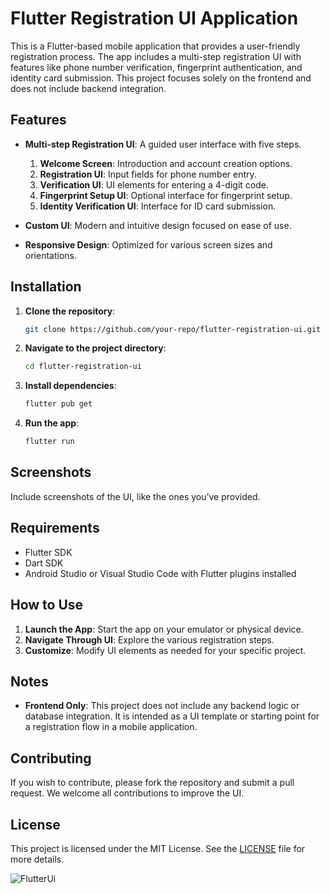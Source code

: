 
# Flutter Registration UI Application

This is a Flutter-based mobile application that provides a user-friendly registration process. The app includes a multi-step registration UI with features like phone number verification, fingerprint authentication, and identity card submission. This project focuses solely on the frontend and does not include backend integration.

## Features

- **Multi-step Registration UI**: A guided user interface with five steps.
  1. **Welcome Screen**: Introduction and account creation options.
  2. **Registration UI**: Input fields for phone number entry.
  3. **Verification UI**: UI elements for entering a 4-digit code.
  4. **Fingerprint Setup UI**: Optional interface for fingerprint setup.
  5. **Identity Verification UI**: Interface for ID card submission.
  
- **Custom UI**: Modern and intuitive design focused on ease of use.
- **Responsive Design**: Optimized for various screen sizes and orientations.

## Installation

1. **Clone the repository**:
    ```bash
    git clone https://github.com/your-repo/flutter-registration-ui.git
    ```

2. **Navigate to the project directory**:
    ```bash
    cd flutter-registration-ui
    ```

3. **Install dependencies**:
    ```bash
    flutter pub get
    ```

4. **Run the app**:
    ```bash
    flutter run
    ```

## Screenshots

Include screenshots of the UI, like the ones you’ve provided.

## Requirements

- Flutter SDK
- Dart SDK
- Android Studio or Visual Studio Code with Flutter plugins installed

## How to Use

1. **Launch the App**: Start the app on your emulator or physical device.
2. **Navigate Through UI**: Explore the various registration steps.
3. **Customize**: Modify UI elements as needed for your specific project.

## Notes

- **Frontend Only**: This project does not include any backend logic or database integration. It is intended as a UI template or starting point for a registration flow in a mobile application.

## Contributing

If you wish to contribute, please fork the repository and submit a pull request. We welcome all contributions to improve the UI.

## License

This project is licensed under the MIT License. See the [LICENSE](LICENSE) file for more details.

![FlutterUi](https://github.com/user-attachments/assets/8b79f496-ea11-4e2e-b7ef-4b47ceacf8c8)


